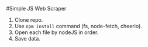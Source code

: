 #Simple JS Web Scraper

1. Clone repo.
2. Use `npm install` command (fs, node-fetch, cheerio).
3. Open each file by nodeJS in order.
4. Save data.
